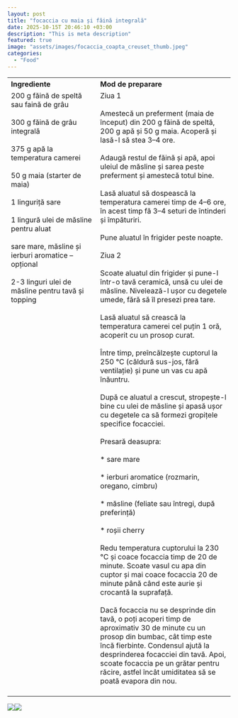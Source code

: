 ```yaml
---
layout: post
title: "focaccia cu maia și făină integrală"
date: 2025-10-15T 20:46:10 +03:00
description: "This is meta description"
featured: true
image: "assets/images/focaccia_coapta_creuset_thumb.jpeg"
categories: 
  - "Food"
---
```



<table style="width: 100%; border-collapse: collapse;">
  <tr>
    <th style="text-align: left;width: 40%;vertical-align: top;">Ingrediente</th>
    <th style="text-align: left;width: 60%;vertical-align: top;">Mod de preparare</th>
  </tr>
  <tr>
    <td style="text-align: left;width: 40%;vertical-align: top;">
      200 g făină de speltă sau faină de grâu<br><br>
      300 g făină de grâu integrală<br><br>
      375 g apă la temperatura camerei<br><br>
      50 g maia (starter de maia)<br><br>
      1 linguriță sare<br><br>
      1 lingură ulei de măsline pentru aluat<br><br>
      sare mare, măsline și ierburi aromatice – opțional<br><br>
      2-3 linguri ulei de măsline pentru tavă și topping<br><br>
    </td>
    <td style="text-align: left;width: 60%;vertical-align: top;">
      Ziua 1<br><br>
      Amestecă un preferment (maia de început) din 200 g făină de speltă, 200 g apă și 50 g maia. Acoperă și lasă-l să stea 3–4 ore.<br><br>
      Adaugă restul de făină și apă, apoi uleiul de măsline și sarea peste preferment și amestecă totul bine.<br><br>
      Lasă aluatul să dospească la temperatura camerei timp de 4–6 ore, în acest timp fă 3–4 seturi de întinderi și împăturiri.<br><br>
      Pune aluatul în frigider peste noapte.<br><br>
      Ziua 2<br><br>
      Scoate aluatul din frigider și pune-l într-o tavă ceramică, unsă cu ulei de măsline. Nivelează-l ușor cu degetele umede, fără să îl presezi prea tare.<br><br>
      Lasă aluatul să crească la temperatura camerei cel puțin 1 oră, acoperit cu un prosop curat.<br><br>
      Între timp, preîncălzește cuptorul la 250 °C (căldură sus-jos, fără ventilație) și pune un vas cu apă înăuntru.<br><br>
      După ce aluatul a crescut, stropește-l bine cu ulei de măsline și apasă ușor cu degetele ca să formezi gropițele specifice focacciei.<br><br>
      Presară deasupra:<br><br>
      * sare mare<br><br>
      * ierburi aromatice (rozmarin, oregano, cimbru)<br><br>
      * măsline (feliate sau întregi, după preferință)<br><br>
      * roșii cherry<br><br>
      Redu temperatura cuptorului la 230 °C și coace focaccia timp de 20 de minute. Scoate vasul cu apa din cuptor și mai coace focaccia 20 de minute până când este aurie și crocantă la suprafață.<br><br>
      Dacă focaccia nu se desprinde din tavă, o poți acoperi timp de aproximativ 30 de minute cu un prosop din bumbac, cât timp este încă fierbinte. Condensul ajută la desprinderea focacciei din tavă. Apoi, scoate focaccia pe un grătar pentru răcire, astfel încât umiditatea să se poată evapora din nou.<br><br>
    </td>
  </tr>
</table>

![]({{site.baseurl}}/assets/images/Focaccia_crud_thumb.jpeg)![]({{site.baseurl}}/assets/images/focaccia_masa_thumb.jpeg)